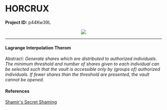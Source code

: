 # HORCRUX

**Project ID:**  p44Kw39L

<p align="center">
  <img src="https://www.jewelersmutual.com/sites/default/files/2023-07/different-types-of-vaults-blog.png">
</p>

--------------------------------------------------------------------

#### Lagrange Interpolation Therom
Abstract: *Generate shares which are distributed to authorized individuals. The minimum threshold and number of shares given to each individual can be selected such that the vault is accessible only by (groups of) authorized individuals. If fewer shares than the threshold are presented, the vault cannot be opened.*

#### References
[Shamir's Secret Shaming](https://en.wikipedia.org/wiki/Shamir%27s_secret_sharing)